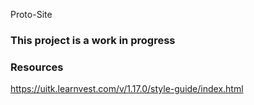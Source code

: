 Proto-Site

### This project is a work in progress

### Resources
https://uitk.learnvest.com/v/1.17.0/style-guide/index.html
